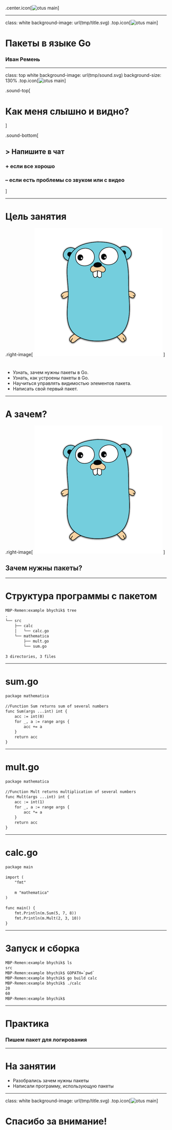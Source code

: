 .center.icon[![otus main](https://drive.google.com/uc?id=1NPIi9Hw5ZjA5SK24lTXckDjNAPSuFAHi)]

---


class: white
background-image: url(tmp/title.svg)
.top.icon[![otus main](https://drive.google.com/uc?id=18Jw9bQvL3KHfhGWNjqyQ3ihR3fV3tmk8)]

# Пакеты в языке Go

### Иван Ремень

---

class: top white
background-image: url(tmp/sound.svg)
background-size: 130%
.top.icon[![otus main](https://drive.google.com/uc?id=18Jw9bQvL3KHfhGWNjqyQ3ihR3fV3tmk8)]

.sound-top[
  # Как меня слышно и видно?
]

.sound-bottom[
  ## > Напишите в чат
  ### **+** если все хорошо
  ### **–** если есть проблемы cо звуком или с видео
]

---

# Цель занятия 

.right-image[
![](tmp/gopher.png)
]

# 
- Узнать, зачем нужны пакеты в Go.
- Узнать, как устроены пакеты в Go.
- Научиться управлять видимостью элементов пакета.
- Написать свой первый пакет.

---

# А зачем?

.right-image[
![](tmp/gopher.png)
]

## Зачем нужны пакеты?

---

# Структура программы с пакетом

```
MBP-Remen:example bhychik$ tree
.
└── src
    ├── calc
    │   └── calc.go
    └── mathematica
        ├── mult.go
        └── sum.go

3 directories, 3 files
```

---

# sum.go

```
package mathematica

//Function Sum returns sum of several numbers
func Sum(args ...int) int {
	acc := int(0)
	for _, a := range args {
		acc += a
	}
	return acc
}
```

---

# mult.go

```
package mathematica

//Function Mult returns multiplication of several numbers
func Mult(args ...int) int {
	acc := int(1)
	for _, a := range args {
		acc *= a
	}
	return acc
}
```

---

# calc.go

```
package main

import (
	"fmt"

	m "mathematica"
)

func main() {
	fmt.Println(m.Sum(5, 7, 8))
	fmt.Println(m.Mult(2, 3, 10))
}
```

---

# Запуск и сборка

```
MBP-Remen:example bhychik$ ls
src
MBP-Remen:example bhychik$ GOPATH=`pwd`
MBP-Remen:example bhychik$ go build calc
MBP-Remen:example bhychik$ ./calc
20
60
MBP-Remen:example bhychik$
```

---

# Практика

### Пишем пакет для логирования

---

# На занятии

- Разобрались зачем нужны пакеты
- Написали программу, использующую пакеты

---

class: white
background-image: url(tmp/title.svg)
.top.icon[![otus main](https://drive.google.com/uc?id=18Jw9bQvL3KHfhGWNjqyQ3ihR3fV3tmk8)]

# Спасибо за внимание!